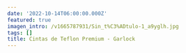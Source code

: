 ```yaml
---
date: '2022-10-14T06:00:00.000Z'
featured: true
imagen_intro: /v1665787931/Sin_t%C3%ADtulo-1_a9yglh.jpg
tags: []
title: Cintas de Teflon Premium - Garlock
---
```



